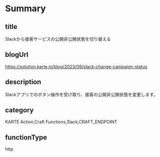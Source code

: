 # Summary

## title

Slackから接客サービスの公開非公開状態を切り替える

## blogUrl
https://solution.karte.io/blog/2023/09/slack-change-campaign-status


## description

Slackアプリでのボタン操作を受け取り、接客の公開非公開状態を変更します。

## category

KARTE Action,Craft Functions,Slack,CRAFT_ENDPOINT

## functionType

http